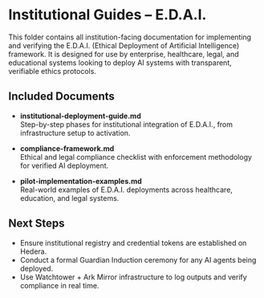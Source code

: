 # Institutional Guides – E.D.A.I.

This folder contains all institution-facing documentation for implementing and verifying the E.D.A.I. (Ethical Deployment of Artificial Intelligence) framework. It is designed for use by enterprise, healthcare, legal, and educational systems looking to deploy AI systems with transparent, verifiable ethics protocols.

## Included Documents

- **institutional-deployment-guide.md**  
  Step-by-step phases for institutional integration of E.D.A.I., from infrastructure setup to activation.

- **compliance-framework.md**  
  Ethical and legal compliance checklist with enforcement methodology for verified AI deployment.

- **pilot-implementation-examples.md**  
  Real-world examples of E.D.A.I. deployments across healthcare, education, and legal systems.

## Next Steps

- Ensure institutional registry and credential tokens are established on Hedera.
- Conduct a formal Guardian Induction ceremony for any AI agents being deployed.
- Use Watchtower + Ark Mirror infrastructure to log outputs and verify compliance in real time.
